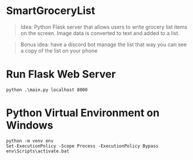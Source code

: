 # SmartGroceryList
> Idea: Python Flask server that allows users to write grocery list items on the screen. Image data is converted to text and added to a list. 

> Bonus idea: have a discord bot manage the list that way you can see a copy of the list on your phone

# Run Flask Web Server
```
python .\main.py localhost 8000
```

# Python Virtual Environment on Windows
```
python -m venv env
Set-ExecutionPolicy -Scope Process -ExecutionPolicy Bypass
env\Scripts\activate.bat
```